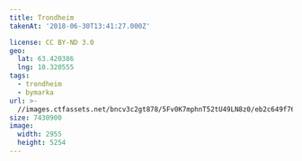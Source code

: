 ```yaml
---
title: Trondheim
takenAt: '2018-06-30T13:41:27.000Z'

license: CC BY-ND 3.0
geo:
  lat: 63.420386
  lng: 10.320555
tags:
  - trondheim
  - bymarka
url: >-
  //images.ctfassets.net/bncv3c2gt878/5Fv0K7mphnT52tU49LN8z0/eb2c649f767ebcdf47d243df62c1d2c3/trondheim_43060670892_o
size: 7430900
image:
  width: 2955
  height: 5254
---
```

